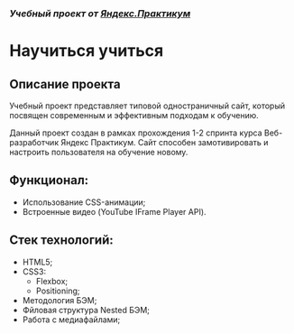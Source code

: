 ### *Учебный проект от [Яндекс.Практикум](https://practicum.yandex.ru/web/)*

# Научиться учиться
## Описание проекта
Учебный проект представляет типовой одностраничный сайт, который посвящен современным и эффективным подходам к обучению.

Данный проект создан в рамках прохождения 1-2 спринта курса Веб-разработчик Яндекс Практикум. Сайт способен замотивировать и настроить пользователя на обучение новому.

## Функционал:
- Использование CSS-анимации;
- Встроенные видео (YouTube IFrame Player API).

## Стек технологий:
* HTML5;
* CSS3:
  * Flexbox;
  * Positioning;
* Методология БЭМ;
* Фйловая структура Nested БЭМ;
* Работа с медиафайлами;
